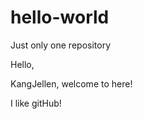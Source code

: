 # hello-world
Just only one repository

Hello,

   KangJellen, welcome to here!
   
   I like gitHub!
